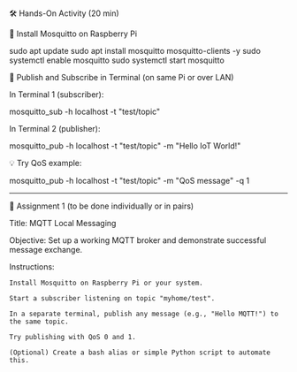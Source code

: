 
🛠️ Hands-On Activity (20 min)

🔧 Install Mosquitto on Raspberry Pi

sudo apt update
sudo apt install mosquitto mosquitto-clients -y
sudo systemctl enable mosquitto
sudo systemctl start mosquitto

🚀 Publish and Subscribe in Terminal (on same Pi or over LAN)

In Terminal 1 (subscriber):

mosquitto_sub -h localhost -t "test/topic"

In Terminal 2 (publisher):

mosquitto_pub -h localhost -t "test/topic" -m "Hello IoT World!"

💡 Try QoS example:

mosquitto_pub -h localhost -t "test/topic" -m "QoS message" -q 1


------------------------------------------------------------------------------------------------

📘 Assignment 1 (to be done individually or in pairs)

Title: MQTT Local Messaging

Objective: Set up a working MQTT broker and demonstrate successful message exchange.

Instructions:

    Install Mosquitto on Raspberry Pi or your system.

    Start a subscriber listening on topic "myhome/test".

    In a separate terminal, publish any message (e.g., "Hello MQTT!") to the same topic.

    Try publishing with QoS 0 and 1.

    (Optional) Create a bash alias or simple Python script to automate this.

